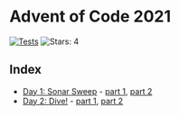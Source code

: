 # Advent of Code 2021

[![Tests](https://github.com/devries/advent_of_code_2021/actions/workflows/main.yml/badge.svg)](https://github.com/devries/advent_of_code_2021/actions/workflows/main.yml)
![Stars: 4](https://img.shields.io/badge/⭐_Stars-4-yellow)

## Index

- [Day 1: Sonar Sweep](https://adventofcode.com/2021/day/1) - [part 1](day01_p1), [part 2](day01_p2)
- [Day 2: Dive!](https://adventofcode.com/2021/day/2) - [part 1](day02_p1), [part 2](day02_p2)
